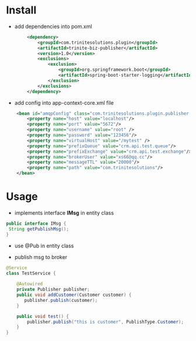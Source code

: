 # Install
- add dependencies into pom.xml
``` xml
        <dependency>
			<groupId>com.trinitesolutions.plugin</groupId>
			<artifactId>trinite-biz-publisher</artifactId>
			<version>1.0</version>
			<exclusions>
				<exclusion>
					<groupId>org.springframework.boot</groupId>
					<artifactId>spring-boot-starter-logging</artifactId>
				</exclusion>
			</exclusions>
		</dependency>
```
- add config into app-context-core.xml file		
``` xml
	<bean id="amqpConfig" class="com.trinitesolutions.plugin.publisher.AMQPConfig">
		<property name="host" value="localhost"/>
		<property name="port" value="5672"/>
		<property name="username" value="root" />
		<property name="password" value="123456"/>
		<property name="virtualHost" value="/mytest" />
		<property name="prefixQueue" value="crm.api.test.queue"/>
		<property name="prefixExchange" value="crm.api.test.exchange"/>
		<property name="brokerUser" value="xs66@qq.cc"/>
		<property name="messageTTL" value="20000"/>
		<property name="path" value="com.trinitesolutions"/>
	</bean>
```

# Usage
    
 - implements interface **IMsg** in entity class
 ``` java
public interface IMsg {
  String getPublishMsg();
}
```

 - use @Pub in entity class
 
 - publish msg to broker
``` java
@Service
class TestService {
    
    @Autowired 
    private Publisher publisher;
    public void addCustomer(Customer customer) {
       publisher.publish(customer);
    }

    public void test() {
        publisher.publish("this is customer", PublishType.Customer);
    }
}
```
